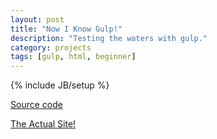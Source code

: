 ```yaml
---
layout: post
title: "Now I Know Gulp!"
description: "Testing the waters with gulp."
category: projects
tags: [gulp, html, beginner]
---
```

{% include JB/setup %}

[Source code](https://github.com/LupDre/gulpapp.git)

[The Actual Site!](http://lupdre.github.io/gulpapp/)